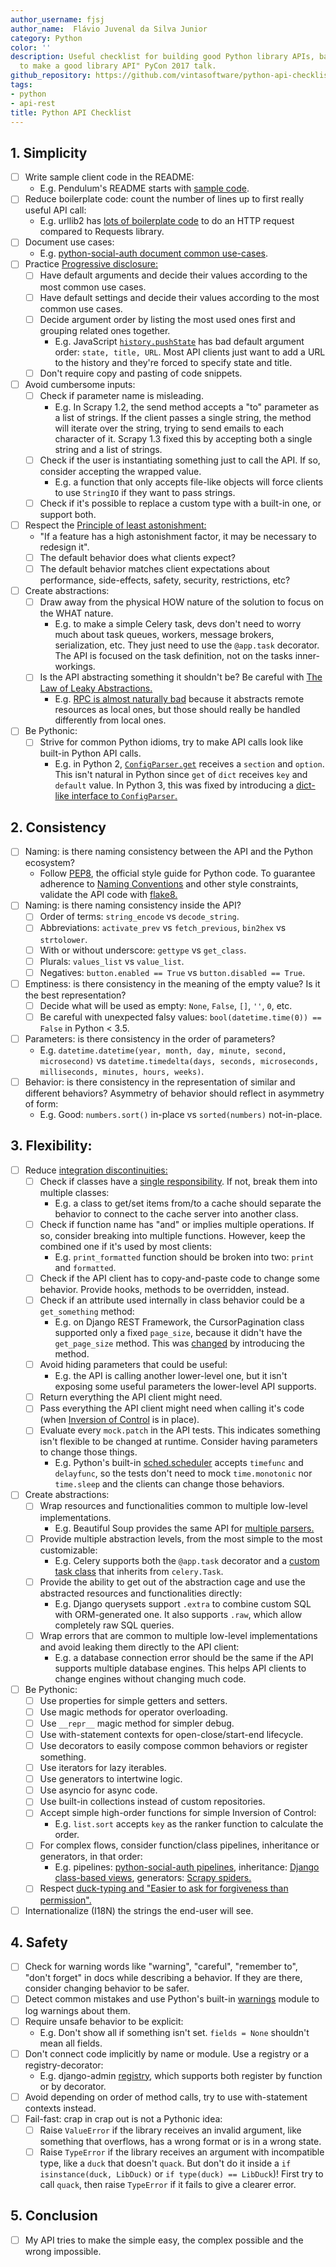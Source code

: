 ```yaml
---
author_username: fjsj
author_name:  Flávio Juvenal da Silva Junior 
category: Python
color: ''
description: Useful checklist for building good Python library APIs, based on "How
  to make a good library API" PyCon 2017 talk.
github_repository: https://github.com/vintasoftware/python-api-checklist
tags:
- python
- api-rest
title: Python API Checklist
---
```

## 1. Simplicity
  * [ ] Write sample client code in the README:
    * E.g. Pendulum's README starts with [sample code](https://github.com/sdispater/pendulum).
  * [ ] Reduce boilerplate code: count the number of lines up to first really useful API call:
    * E.g. urllib2 has [lots of boilerplate code](https://gist.github.com/kennethreitz/973705) to do an HTTP request compared to Requests library.
  * [ ] Document use cases:  
    * E.g. [python-social-auth document common use-cases](http://python-social-auth-docs.readthedocs.io/en/latest/use_cases.html).
  * [ ] Practice [Progressive disclosure:](https://en.wikipedia.org/wiki/Progressive_disclosure)
    * [ ] Have default arguments and decide their values according to the most common use cases.
    * [ ] Have default settings and decide their values according to the most common use cases.
    * [ ] Decide argument order by listing the most used ones first and grouping related ones together.
      * E.g. JavaScript [`history.pushState`](https://developer.mozilla.org/en-US/docs/Web/API/History_API#The_pushState()_method) has bad default argument order: `state, title, URL`. Most API clients just want to add a URL to the history and they're forced to specify state and title.
    * [ ] Don't require copy and pasting of code snippets.
  * [ ] Avoid cumbersome inputs:
    * [ ] Check if parameter name is misleading.
      * E.g. In Scrapy 1.2, the send method accepts a "to" parameter as a list of strings. If the client passes a single string, the method will iterate over the string, trying to send emails to each character of it. Scrapy 1.3 fixed this by accepting both a single string and a list of strings.
    * [ ] Check if the user is instantiating something just to call the API. If so, consider accepting the wrapped value.  
        * E.g. a function that only accepts file-like objects will force clients to use `StringIO` if they want to pass strings.
    * [ ] Check if it's possible to replace a custom type with a built-in one, or support both.
  * [ ] Respect the [Principle of least astonishment:](https://en.wikipedia.org/wiki/Principle_of_least_astonishment)
    * "If a feature has a high astonishment factor, it may be necessary to redesign it".
    * [ ] The default behavior does what clients expect?
    * [ ] The default behavior matches client expectations about performance, side-effects, safety, security, restrictions, etc?
  * [ ] Create abstractions:
    * [ ] Draw away from the physical HOW nature of the solution to focus on the WHAT nature.  
      * E.g. to make a simple Celery task, devs don't need to worry much about task queues, workers, message brokers, serialization, etc. They just need to use the `@app.task` decorator. The API is focused on the task definition, not on the tasks inner-workings.
    * [ ] Is the API abstracting something it shouldn't be? Be careful with [The Law of Leaky Abstractions.](https://www.joelonsoftware.com/2002/11/11/the-law-of-leaky-abstractions/)  
      * E.g. [RPC is almost naturally bad](https://www.joelonsoftware.com/2000/08/22/three-wrong-ideas-from-computer-science/) because it abstracts remote resources as local ones, but those should really be handled differently from local ones.
  * [ ] Be Pythonic:
    * [ ] Strive for common Python idioms, try to make API calls look like built-in Python API calls.
      * E.g. in Python 2, [`ConfigParser.get`](https://docs.python.org/2/library/configparser.html#ConfigParser.RawConfigParser.get) receives a `section` and `option`. This isn't natural in Python since `get` of `dict` receives `key` and `default` value. In Python 3, this was fixed by introducing a [dict-like interface to `ConfigParser`.](https://docs.python.org/3.6/library/configparser.html#mapping-protocol-access)

## 2. Consistency
  * [ ] Naming: is there naming consistency between the API and the Python ecosystem?
    * Follow [PEP8](https://www.python.org/dev/peps/pep-0008/), the official style guide for Python code. To guarantee adherence to [Naming Conventions](https://www.python.org/dev/peps/pep-0008/#naming-conventions) and other style constraints, validate the API code with [flake8.](http://flake8.pycqa.org/en/latest/)
  * [ ] Naming: is there naming consistency inside the API?
    * [ ] Order of terms: `string_encode` vs `decode_string`.
    * [ ] Abbreviations: `activate_prev` vs `fetch_previous`, `bin2hex` vs `strtolower`.
    * [ ] With or without underscore: `gettype` vs `get_class`.
    * [ ] Plurals: `values_list` vs `value_list`.
    * [ ] Negatives: `button.enabled == True` vs `button.disabled == True`.
  * [ ] Emptiness: is there consistency in the meaning of the empty value? Is it the best representation?
    * [ ] Decide what will be used as empty: `None`, `False`, `[]`, `''`, `0`, etc.
    * [ ] Be careful with unexpected falsy values: `bool(datetime.time(0)) == False` in Python < 3.5.
  * [ ] Parameters: is there consistency in the order of parameters?  
    * E.g. `datetime.datetime(year, month, day, minute, second, microsecond)` vs `datetime.timedelta(days, seconds, microseconds, milliseconds, minutes, hours, weeks)`.
  * [ ] Behavior: is there consistency in the representation of similar and different behaviors? Asymmetry of behavior should reflect in asymmetry of form:
    * E.g. Good: `numbers.sort()` in-place vs `sorted(numbers)` not-in-place.


## 3. Flexibility:
  * [ ] Reduce [integration discontinuities:](https://mollyrocket.com/casey/stream_0028.html)
    * [ ] Check if classes have a [single responsibility](https://en.wikipedia.org/wiki/Single_responsibility_principle). If not, break them into multiple classes:
      * E.g. a class to get/set items from/to a cache should separate the behavior to connect to the cache server into another class.
    * [ ] Check if function name has "and" or implies multiple operations. If so, consider breaking into multiple functions. However, keep the combined one if it's used by most clients:  
      * E.g. `print_formatted` function should be broken into two: `print` and `formatted`.
    * [ ] Check if the API client has to copy-and-paste code to change some behavior. Provide hooks, methods to be overridden, instead.
    * [ ] Check if an attribute used internally in class behavior could be a `get_something` method: 
      * E.g. on Django REST Framework, the CursorPagination class supported only a fixed `page_size`, because it didn't have the `get_page_size` method. This was [changed](https://github.com/encode/django-rest-framework/pull/3147) by introducing the method.
    * [ ] Avoid hiding parameters that could be useful:
      * E.g. the API is calling another lower-level one, but it isn't exposing some useful parameters the lower-level API supports.
    * [ ] Return everything the API client might need.
    * [ ] Pass everything the API client might need when calling it's code (when [Inversion of Control](https://en.wikipedia.org/wiki/Inversion_of_control) is in place).
    * [ ] Evaluate every `mock.patch` in the API tests. This indicates something isn't flexible to be changed at runtime. Consider having parameters to change those things.
      * E.g. Python's built-in [sched.scheduler](https://docs.python.org/3.6/library/sched.html) accepts `timefunc` and `delayfunc`, so the tests don't need to mock `time.monotonic` nor `time.sleep` and the clients can change those behaviors.
  * [ ] Create abstractions:
    * [ ] Wrap resources and functionalities common to multiple low-level implementations.  
      * E.g. Beautiful Soup provides the same API for [multiple parsers.](https://www.crummy.com/software/BeautifulSoup/bs4/doc/#installing-a-parser)
    * [ ] Provide multiple abstraction levels, from the most simple to the most customizable:  
      * E.g. Celery supports both the `@app.task` decorator and a [custom task class](http://docs.celeryproject.org/en/latest/userguide/tasks.html#custom-task-classes) that inherits from `celery.Task`.
    * [ ] Provide the ability to get out of the abstraction cage and use the abstracted resources and functionalities directly: 
      * E.g. Django querysets support `.extra` to combine custom SQL with ORM-generated one. It also supports `.raw`, which allow completely raw SQL queries.
    * [ ] Wrap errors that are common to multiple low-level implementations and avoid leaking them directly to the API client:
      * E.g. a database connection error should be the same if the API supports multiple database engines. This helps API clients to change engines without changing much code.
  * [ ] Be Pythonic:
    * [ ] Use properties for simple getters and setters.
    * [ ] Use magic methods for operator overloading.
    * [ ] Use `__repr__` magic method for simpler debug.
    * [ ] Use with-statement contexts for open-close/start-end lifecycle.
    * [ ] Use decorators to easily compose common behaviors or register something.
    * [ ] Use iterators for lazy iterables.
    * [ ] Use generators to intertwine logic.
    * [ ] Use asyncio for async code.
    * [ ] Use built-in collections instead of custom repositories.
    * [ ] Accept simple high-order functions for simple Inversion of Control:
        * E.g. `list.sort` accepts `key` as the ranker function to calculate the order.
    * [ ] For complex flows, consider function/class pipelines, inheritance or generators, in that order:
        * E.g. pipelines: [python-social-auth pipelines](http://python-social-auth-docs.readthedocs.io/en/latest/pipeline.html?highlight=pipelines), inheritance: [Django class-based views](https://docs.djangoproject.com/en/1.11/topics/class-based-views/), generators: [Scrapy spiders.](https://doc.scrapy.org/en/latest/intro/tutorial.html)
    * [ ] Respect [duck-typing and "Easier to ask for forgiveness than permission".](https://docs.python.org/3/glossary.html#term-duck-typing)
  * [ ] Internationalize (I18N) the strings the end-user will see.

## 4. Safety
  * [ ] Check for warning words like "warning", "careful", "remember to", "don't forget" in docs while describing a behavior. If they are there, consider changing behavior to be safer.
  * [ ] Detect common mistakes and use Python's built-in [warnings](https://docs.python.org/3.6/library/warnings.html) module to log warnings about them.
  * [ ] Require unsafe behavior to be explicit:
    * E.g. Don't show all if something isn't set. `fields = None` shouldn't mean all fields.
  * [ ] Don't connect code implicitly by name or module. Use a registry or a registry-decorator:
    * E.g. django-admin [registry](https://docs.djangoproject.com/en/1.11/ref/contrib/admin/), which supports both register by function or by decorator.
  * [ ] Avoid depending on order of method calls, try to use with-statement contexts instead.
  * [ ] Fail-fast: crap in crap out is not a Pythonic idea:
    * [ ] Raise `ValueError` if the library receives an invalid argument, like something that overflows, has a wrong format or is in a wrong state.
    * [ ] Raise `TypeError` if the library receives an argument with incompatible type, like a `duck` that doesn't `quack`. But don't do it inside a `if isinstance(duck, LibDuck)` or `if type(duck) == LibDuck`)! First try to call `quack`, then raise `TypeError` if it fails to give a clearer error.

## 5. Conclusion
  * [ ] My API tries to make the simple easy, the complex possible and the wrong impossible.
